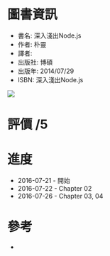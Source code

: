 # 圖書資訊
* 書名: 深入淺出Node.js
* 作者: 朴靈
* 譯者:  
* 出版社: 博碩
* 出版年: 2014/07/29
* ISBN: 深入淺出Node.js

![](http://klcin.tw/wp/lib/wp-content/uploads/sites/6/2015/12/%E6%B7%B1%E5%85%A5%E6%B7%BA%E5%87%BANode.js_.jpg)

# 評價 /5


# 進度
* 2016-07-21 - 開始
* 2016-07-22 - Chapter 02
* 2016-07-26 - Chapter 03, 04


# 參考
* 
